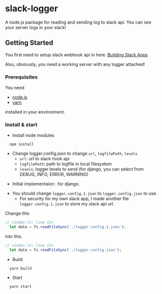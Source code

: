 # slack-logger

A node.js package for reading and sending log to slack api. 
You can see your server logs in your slack!

## Getting Started

You first need to setup slack webhook api in here. [Building Slack Apps](https://api.slack.com/slack-apps)

Also, obviously, you need a working server with any logger attached! 

### Prerequisites

You need 
 * [node.js](https://nodejs.org/en/download/)
 * [yarn](https://yarnpkg.com/lang/en/docs/install/#debian-stable)
 
installed in your environment.


### Install & start
* Install node modules
```
  npm install
```

* Change logger.config.json to change `url`, `logfilePath`, `levels`
  * `url`: url to slack hook api
  * `logfilePath`: path to logfile in local filesystem
  * `levels`: logger levels to send (for django, you can select from DEBUG, INFO, ERROR, WARNING)

- Initial implementaion : for django.


* You should change `logger.config.1.json` to `logger.config.json` to use.
  * For security for my own slack app, I made another file `logger.config.1.json` to store my slack api url.

Change this
```javascript
// <index.ts: line 13>
  let data = fs.readFileSync('./logger.config.1.json');
```
into this.
```javascript
// <index.ts: line 13>
  let data = fs.readFileSync('./logger.config.json');
```


* Build
```
  yarn build
```


* Start
```
  yarn start
```
